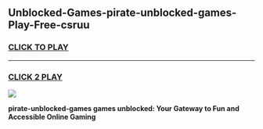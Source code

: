 
## Unblocked-Games-pirate-unblocked-games-Play-Free-csruu
<h3>
<a href="https://premium76.site?title=pirate-unblocked-games&ref=15A">CLICK TO PLAY</a></h3>
<hr>

<h3>
<a href="https://premium76.site?title=pirate-unblocked-games&ref=15A">CLICK 2 PLAY</a>
  
</h3>

<a href="https://premium76.site?title=pirate-unblocked-games&ref=15A"><img src="https://clearcache.store/games.png"></a>


**pirate-unblocked-games games unblocked: Your Gateway to Fun and Accessible Online Gaming**
